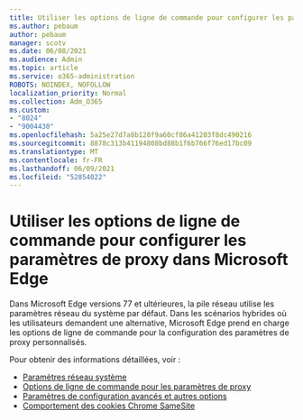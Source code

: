 ```yaml
---
title: Utiliser les options de ligne de commande pour configurer les paramètres de proxy dans Microsoft Edge
ms.author: pebaum
author: pebaum
manager: scotv
ms.date: 06/08/2021
ms.audience: Admin
ms.topic: article
ms.service: o365-administration
ROBOTS: NOINDEX, NOFOLLOW
localization_priority: Normal
ms.collection: Adm_O365
ms.custom:
- "8024"
- "9004430"
ms.openlocfilehash: 5a25e27d7a8b128f9a60cf86a41203f8dc490216
ms.sourcegitcommit: 8878c313b41194808bd88b1f6b766f76ed17bc09
ms.translationtype: MT
ms.contentlocale: fr-FR
ms.lasthandoff: 06/09/2021
ms.locfileid: "52854022"
---
```

# <a name="use-command-line-options-to-configure-proxy-settings-in-microsoft-edge"></a>Utiliser les options de ligne de commande pour configurer les paramètres de proxy dans Microsoft Edge

Dans Microsoft Edge versions 77 et ultérieures, la pile réseau utilise les paramètres réseau du système par défaut. Dans les scénarios hybrides où les utilisateurs demandent une alternative, Microsoft Edge prend en charge les options de ligne de commande pour la configuration des paramètres de proxy personnalisés. 

Pour obtenir des informations détaillées, voir :

- [Paramètres réseau système](/deployedge/edge-learnmore-cmdline-options-proxy-settings#system-network-settings)
- [Options de ligne de commande pour les paramètres de proxy](/deployedge/edge-learnmore-cmdline-options-proxy-settings#system-network-settings)
- [Paramètres de configuration avancés et autres options](https://go.microsoft.com/fwlink/?linkid=2134293)
- [Comportement des cookies Chrome SameSite](/office365/troubleshoot/miscellaneous/chrome-behavior-affects-applications)
